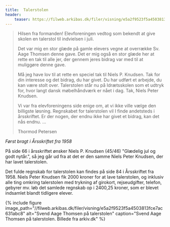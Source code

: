 ```yaml
---
title:  Talerstolen
header:
    teaser: https://filweb.arkibas.dk/filer/visning/e5a2f9523f5a4503813fce7ac631abc8
---
```


> Hilsen fra formanden!
> Elevforeningen vedtog som bekendt at give skolen en talerstol til indvielsen i juli.
>
> Det var mig en stor glæde på gamle elevers vegne at overrække Sv. Aage Thomsen denne gave. Det er mig også en stor glæde her at rette en tak til alle jer, der gennem jeres bidrag var med til at muliggøre denne gave.
>
> Må jeg have lov til at rette en speciel tak til Niels P. Knudsen. Tak for din interesse og det bidrag, du har givet. Du har udført et arbejde, du kan være stolt over. Talerstolen står nu på Idrætsskolen som et udtryk for, hvor langt dansk møbelhåndværk er nået i dag. Tak, Niels Peter Knudsen.
>
> Vi var fra elevforeningens side enige om, at vi ikke ville vælge den billigste løsning. Regnskabet for talerstolen vil I finde andetsteds i årsskriftet. Er der nogen, der endnu ikke har givet et bidrag, kan det nås endnu.
> ...
>
> Thormod Petersen

_Først bragt i Årsskriftet fra 1958_

På side 66 i årsskriftet ønsker Niels P. Knudsen (45/46) "Glædelig jul og godt nytår.", så jeg går ud fra at det er den samme Niels Peter Knudsen, der har lavet talerstolen.

Det fulde regnskab for talerstolen kan findes på side 84 i Årsskriftet fra 1958. Niels Peter Knudsen fik 2000 kroner for at lave talerstolen, og inklusiv alle ting omkring talerstolen med trykning af girokort, rejseudgifter, telefon, gebyrer mv. løb det samlede regnskab op i 2400,25 kroner, som er blevet indsamlet blandt tidligere elever.

{% include figure 
    image_path="//filweb.arkibas.dk/filer/visning/e5a2f9523f5a4503813fce7ac631abc8"
    alt="Svend Aage Thomsen på talerstolen"
    caption="Svend Aage Thomsen på talerstolen. Billede fra arkiv.dk" %}
